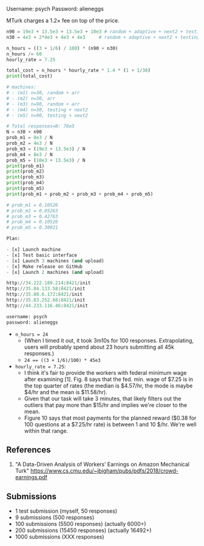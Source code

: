 Username: psych
Password: alieneggs

MTurk charges a 1.2× fee on top of the price.

``` python
n90 = 19e3 + 13.5e3 + 13.5e3 + 10e3 # random + adaptive + next2 + testing
n30 = 4e3 + 2*4e3 + 4e3 + 4e3     # random + adaptive + next2 + testing

n_hours = ((3 + 1/6) / 100) * (n90 + n30)
n_hours /= 60
hourly_rate = 7.25

total_cost = n_hours * hourly_rate * 1.4 * (1 + 1/38)
print(total_cost)

# machines:
# - (m1) n=30, random + arr
# - (m2) n=30, arr
# - (m3) n=90, random + arr
# - (m4) n=30, testing + next2
# - (m5) n=90, testing + next2

# Total responses=N: 76e3
N = n30 + n90
prob_m1 = 8e3 / N
prob_m2 = 4e3 / N
prob_m3 = (19e3 + 13.5e3) / N
prob_m4 = 8e3 / N
prob_m5 = (10e3 + 13.5e3) / N
print(prob_m1)
print(prob_m2)
print(prob_m3)
print(prob_m4)
print(prob_m5)
print(prob_m1 + prob_m2 + prob_m3 + prob_m4 + prob_m5)

# prob_m1 = 0.10526
# prob_m2 = 0.05263
# prob_m3 = 0.42763
# prob_m4 = 0.10526
# prob_m5 = 0.30921

Plan:

- [x] Launch machine
- [x] Test basic interface
- [x] Launch 3 machines (and upload)
- [x] Make release on GitHub
- [x] Launch 2 machines (and upload)

http://34.222.189.214:8421/init
http://35.84.133.58:8421/init
http://35.80.6.172:8421/init
http://35.83.252.68:8421/init
http://44.233.116.46:8421/init

username: psych
password: alieneggs
```

* `n_hours = 24`
    * (When I timed it out, it took 3m10s for 100 responses.  Extrapolating,
      users will probably spend about 23 hours submitting all 45k
      responses.)
    * `24 == ((3 + 1/6)/100) * 45e3`
* `hourly_rate = 7.25`:
    * I think it's fair to provide the workers with federal minimum wage
      after examining [1]. Fig. 8 says that the fed. min. wage of $7.25 is
      in the top quarter of rates (the median is $4.57/hr, the mode is maybe
      $4/hr and the mean is $11.58/hr).
    * Given that our task will take 3 minutes, that likely filters out the
      outliers that pay more than $15/hr and implies we're closer to the
      mean.
    * Figure 10 says that most payments for the planned reward ($0.38 for
      100 questions at a $7.25/hr rate) is between 1 and 10 $/hr. We're well
      within that range.

## References

1. "A Data-Driven Analysis of Workers’ Earnings on Amazon Mechanical
   Turk" https://www.cs.cmu.edu/~jbigham/pubs/pdfs/2018/crowd-earnings.pdf



## Submissions

* 1 test submission (myself, 50 responses)
* 9 submissions (500 responses)
* 100 submissions (5500 responses) (actually 6000+)
* 200 submissions (15450 responses) (actually 16492+)
* 1000 submissions (XXX responses)
